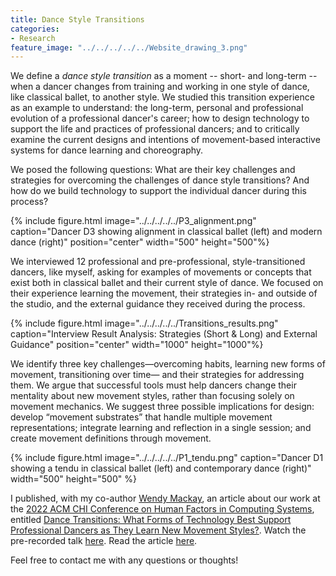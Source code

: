 ```yaml
---
title: Dance Style Transitions
categories:
- Research
feature_image: "../../../../../Website_drawing_3.png"
---
```


We define a _dance style transition_ as a moment -- short- and long-term -- when a dancer changes from training and working in one style of dance, like classical ballet, to another style. We studied this transition experience as an example to understand: the long-term, personal and professional evolution of a professional dancer's career; how to design technology to support the life and practices of professional dancers; and to critically examine the current designs and intentions of movement-based interactive systems for dance learning and choreography. 

We posed the following questions: 
What are their key challenges and strategies for overcoming the challenges of dance style transitions? 
And how do we build technology to support the individual dancer during this process? 

{% include figure.html image="../../../../../P3_alignment.png" caption="Dancer D3 showing alignment in classical ballet (left) and modern dance (right)" position="center" width="500" height="500"%}

We interviewed 12 professional and pre-professional, style-transitioned dancers, like myself, asking for examples of movements or concepts that exist both in classical ballet and their current style of dance. We focused on their experience learning the movement, their strategies in- and outside of the studio, and the external guidance they received during the process. 

{% include figure.html image="../../../../../Transitions_results.png" caption="Interview Result Analysis: Strategies (Short & Long) and External Guidance" position="center" width="1000" height="1000"%}

We identify three key challenges—overcoming habits, learning new forms of movement, transitioning over time— and their strategies for addressing them. We argue that successful tools must help dancers change their mentality about new movement styles, rather than focusing solely on movement mechanics. We suggest three possible implications for design: develop “movement substrates” that handle multiple movement representations; integrate learning and reflection in a single session; and create movement definitions through movement.

{% include figure.html image="../../../../../P1_tendu.png" caption="Dancer D1 showing a tendu in classical ballet (left) and contemporary dance (right)" width="500" height="500" %}

I published, with my co-author [Wendy Mackay](https://ex-situ.lri.fr/people/mackay/), an article about our work at the [2022 ACM CHI Conference on Human Factors in Computing Systems](https://chi2022.acm.org/), entitled [Dance Transitions: What Forms of Technology Best Support Professional Dancers as They Learn New Movement Styles?](https://dl.acm.org/doi/10.1145/3491102.3517448). 
Watch the pre-recorded talk [here](https://www.youtube.com/watch?v=z9L7kaqYvSw).
Read the article [here](https://hal.inria.fr/hal-03665474/file/2021_CHI_TransitionSupport_AUTHOR_VERSION.pdf). 

Feel free to contact me with any questions or thoughts! 
